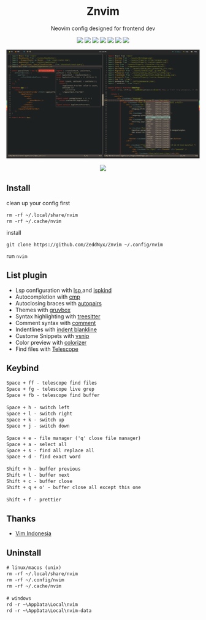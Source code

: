 <h1 align="center">Znvim</h1>
<p align="center">Neovim config designed for frontend dev</p>

<p align="center">
  <img src="https://img.shields.io/badge/-HTML-ED6428?style=for-the-badge&logo=html5&logoColor=FFF&labelColor=ED6428" /> 
  <img src="https://img.shields.io/badge/-Tailwind-08BCDC?style=for-the-badge&logo=tailwindcss&logoColor=FFF&labelColor=08BCDC" /> 
  <img src="https://img.shields.io/badge/-JavaScript-EFD922?style=for-the-badge&logo=javascript&logoColor=EFD922&labelColor=302D41" /> 
  <img src="https://img.shields.io/badge/-TypeScript-3072BB?style=for-the-badge&logo=typescript&logoColor=FFF&labelColor=3072BB" /> 
  <img src="https://img.shields.io/badge/-React-08BCDC?style=for-the-badge&logo=react&logoColor=FFF&labelColor=302D41" /> 
  <img src="https://img.shields.io/badge/-Next-FFF?style=for-the-badge&logo=nextdotjs&logoColor=000&labelColor=FFF" /> 
  <img src="https://img.shields.io/badge/-Lua-04008F?style=for-the-badge&logo=lua&labelColor=04008F" /> 
</p>

![nvim](./preview/nvim.png)

<p align="center">
    <a href="https://github.com/Zeddnyx/Znvim">
      <img src="https://img.shields.io/github/last-commit/Zeddnyx/Znvim?style=for-the-badge&logo=github&color=7dc4e4&logoColor=D9E0EE&labelColor=302D41"/>
    </a>
</p>

## Install

clean up your config first

```
rm -rf ~/.local/share/nvim
rm -rf ~/.cache/nvim
```

install

```
git clone https://github.com/ZeddNyx/Znvim ~/.config/nvim

```

run `nvim`

## List plugin

- Lsp configuration with [lsp ](https://github.com/neovim/nvim-lspconfig) and [lspkind](https://github.com/onsails/lspkind.nvim)
- Autocompletion with [cmp](https://github.com/hrsh7th/nvim-cmp)
- Autoclosing braces with [autopairs](https://github.com/windwp/nvim-autopairs)
- Themes with [gruvbox](https://github.com/ellisonleao/gruvbox.nvim)
- Syntax highlighting with [treesitter](https://github.com/nvim-treesitter/nvim-treesitter)
- Comment syntax with [comment](https://github.com/numToStr/Comment.nvim)
- Indentlines with [indent blankline](https://github.com/lukas-reineke/indent-blankline.nvim)
- Custome Snippets with [vsnip](https://github.com/hrsh7th/cmp-vsnip)
- Color preview with [colorizer](https://github.com/NvChad/nvim-colorizer)
- Find files with [Telescope](https://github.com/nvim-telescope/telescope.nvim)

## Keybind

```
Space + ff - telescope find files
Space + fg - telescope live grep
Space + fb - telescope find buffer

Space + h - switch left
Space + l - switch right
Space + k - switch up
Space + j - switch down

Space + e - file manager ('q' close file manager)
Space + a - select all
Space + s - find all replace all
Space + d - find exact word

Shift + h - buffer previous
Shift + l - buffer next
Shift + c - buffer close
Shift + q + o' - buffer close all except this one

Shift + f - prettier
```
## Thanks

- [Vim Indonesia](https://t.me/VimID)

## Uninstall

```
# linux/macos (unix)
rm -rf ~/.local/share/nvim
rm -rf ~/.config/nvim
rm -rf ~/.cache/nvim

# windows
rd -r ~\AppData\Local\nvim
rd -r ~\AppData\Local\nvim-data
```
